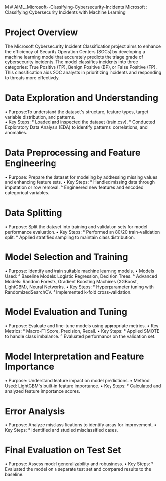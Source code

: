M  # AIML_Microsoft--Classifying-Cybersecurity-Incidents
Microsoft : Classifying Cybersecurity Incidents with Machine Learning

# Project Overview
The Microsoft Cybersecurity Incident Classification project aims to enhance the efficiency of Security Operation Centers (SOCs) by developing a machine learning model that accurately predicts the triage grade of cybersecurity incidents. The model classifies incidents into three categories: True Positive (TP), Benign Positive (BP), or False Positive (FP). This classification aids SOC analysts in prioritizing incidents and responding to threats more effectively.

# Data Exploration and Understanding

• Purpose:To understand the dataset's structure, feature types, target variable distribution, and patterns.  
• Key Steps:
    ° Loaded and inspected the dataset (train.csv).
    ° Conducted Exploratory Data Analysis (EDA) to identify patterns, correlations, and anomalies.

# Data Preprocessing and Feature Engineering

• Purpose: Prepare the dataset for modeling by addressing missing values and enhancing feature sets.
• Key Steps:
   °  Handled missing data through imputation or row removal.
   °  Engineered new features and encoded categorical variables.
# Data Splitting

 • Purpose: Split the dataset into training and validation sets for model performance evaluation.
 • Key Steps:
     °  Performed an 80/20 train-validation split.
     °  Applied stratified sampling to maintain class distribution.

# Model Selection and Training

• Purpose: Identify and train suitable machine learning models.
• Models Used:
    ° Baseline Models: Logistic Regression, Decision Trees.
    ° Advanced Models: Random Forests, Gradient Boosting Machines (XGBoost, LightGBM), Neural Networks.
• Key Steps:
   ° Hyperparameter tuning with RandomizedSearchCV.
   ° Implemented k-fold cross-validation.

# Model Evaluation and Tuning

• Purpose: Evaluate and fine-tune models using appropriate metrics.
• Key Metrics:
    ° Macro-F1 Score, Precision, Recall.
• Key Steps:
    ° Applied SMOTE to handle class imbalance.
    ° Evaluated performance on the validation set.

# Model Interpretation and Feature Importance

• Purpose: Understand feature impact on model predictions.
• Method Used: LightGBM's built-in feature importance.
• Key Steps:
    ° Calculated and analyzed feature importance scores.

# Error Analysis

• Purpose: Analyze misclassifications to identify areas for improvement.
• Key Steps:
   ° Identified and studied misclassified cases.

# Final Evaluation on Test Set

• Purpose: Assess model generalizability and robustness.
• Key Steps:
   ° Evaluated the model on a separate test set and compared results to the baseline.





     
